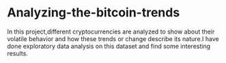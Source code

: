 # Analyzing-the-bitcoin-trends
In this project,different cryptocurrencies are analyzed to show about their volatile behavior and how these trends or change describe its nature.I have done exploratory data analysis on this dataset and find some interesting results.          
